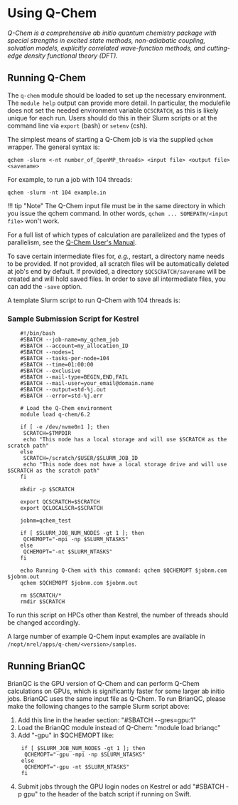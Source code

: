 # Using Q-Chem

*Q-Chem is a comprehensive *ab initio* quantum chemistry package with special strengths in excited state methods, non-adiabatic coupling, solvation models, explicitly correlated wave-function methods, and cutting-edge density functional theory (DFT).* 

## Running Q-Chem

The `q-chem` module should be loaded to set up the necessary environment. The `module help` output can provide more detail. In particular, the modulefile does not set the needed environment variable `QCSCRATCH`, as this is likely unique for each run. Users should do this in their Slurm scripts or at the command line via `export` (bash) or `setenv` (csh). 

The simplest means of starting a Q-Chem job is via the supplied `qchem` wrapper. The general syntax is: 

`qchem -slurm <-nt number_of_OpenMP_threads> <input file> <output file> <savename>`

For example, to run a job with 104 threads:

`qchem -slurm -nt 104 example.in`

!!! tip "Note"
	 The Q-Chem input file must be in the same directory in which you issue the qchem command. In other words, `qchem ... SOMEPATH/<input file>` won't work. 

For a full list of which types of calculation are parallelized and the types of parallelism, see the [Q-Chem User's Manual](https://manual.q-chem.com/6.2/).

To save certain intermediate files for, *e.g.*, restart, a directory name needs to be provided. If not provided, all scratch files will be automatically deleted at job's end by default. If provided, a directory `$QCSCRATCH/savename` will be created and will hold saved files. In order to save all intermediate files, you can add the `-save` option. 

A template Slurm script to run Q-Chem with 104 threads is:

### Sample Submission Script for Kestrel

```
 	#!/bin/bash
	#SBATCH --job-name=my_qchem_job
	#SBATCH --account=my_allocation_ID
	#SBATCH --nodes=1
 	#SBATCH --tasks-per-node=104
  	#SBATCH --time=01:00:00
   	#SBATCH --exclusive
	#SBATCH --mail-type=BEGIN,END,FAIL
	#SBATCH --mail-user=your_email@domain.name
	#SBATCH --output=std-%j.out
	#SBATCH --error=std-%j.err
	 
	# Load the Q-Chem environment
	module load q-chem/6.2

	if [ -e /dev/nvme0n1 ]; then
	 SCRATCH=$TMPDIR
	 echo "This node has a local storage and will use $SCRATCH as the scratch path"
	else
	 SCRATCH=/scratch/$USER/$SLURM_JOB_ID
	 echo "This node does not have a local storage drive and will use $SCRATCH as the scratch path"
	fi

	mkdir -p $SCRATCH

	export QCSCRATCH=$SCRATCH
	export QCLOCALSCR=$SCRATCH

	jobnm=qchem_test

	if [ $SLURM_JOB_NUM_NODES -gt 1 ]; then
	 QCHEMOPT="-mpi -np $SLURM_NTASKS"
	else
	 QCHEMOPT="-nt $SLURM_NTASKS"
	fi

	echo Running Q-Chem with this command: qchem $QCHEMOPT $jobnm.com $jobnm.out
	qchem $QCHEMOPT $jobnm.com $jobnm.out

	rm $SCRATCH/*
	rmdir $SCRATCH
```

To run this script on HPCs other than Kestrel, the number of threads should be changed accordingly. 

A large number of example Q-Chem input examples are available in `/nopt/nrel/apps/q-chem/<version>/samples`.

## Running BrianQC
BrianQC is the GPU version of Q-Chem and can perform Q-Chem calculations on GPUs, which is significantly faster for some larger ab initio jobs. BrianQC uses the same input file as Q-Chem. To run BrianQC, please make the following changes to the sample Slurm script above:
1. Add this line in the header section: "#SBATCH --gres=gpu:1"
2. Load the BrianQC module instead of Q-Chem: "module load brianqc"
3. Add "-gpu" in $QCHEMOPT like:
   ```
	if [ $SLURM_JOB_NUM_NODES -gt 1 ]; then
	 QCHEMOPT="-gpu -mpi -np $SLURM_NTASKS"
	else
	 QCHEMOPT="-gpu -nt $SLURM_NTASKS"
	fi
   ```
4. Submit jobs through the GPU login nodes on Kestrel or add "#SBATCH -p gpu" to the header of the batch script if running on Swift.
   
